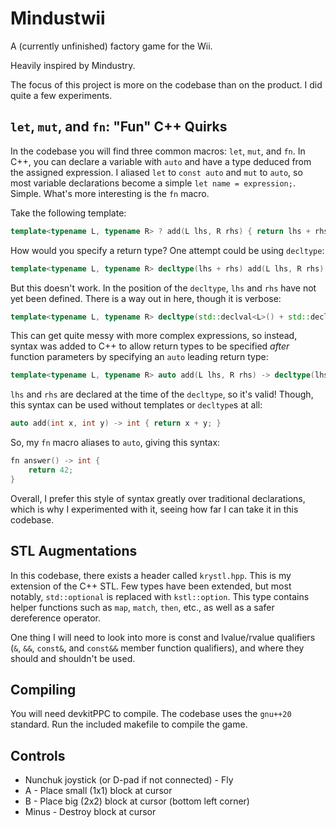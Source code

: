 # Mindustwii
A (currently unfinished) factory game for the Wii.

Heavily inspired by Mindustry.

The focus of this project is more on the codebase than on the product. I did quite a few experiments.

## `let`, `mut`, and `fn`: "Fun" C++ Quirks
In the codebase you will find three common macros: `let`, `mut`, and `fn`. In C++, you can declare a variable with `auto` and have a type deduced from the assigned expression. I aliased `let` to `const auto` and `mut` to `auto`, so most variable declarations become a simple `let name = expression;`. Simple. What's more interesting is the `fn` macro.

Take the following template:
```cpp
template<typename L, typename R> ? add(L lhs, R rhs) { return lhs + rhs; }
```
How would you specify a return type? One attempt could be using `decltype`:
```cpp
template<typename L, typename R> decltype(lhs + rhs) add(L lhs, R rhs) { return lhs + rhs; }
```
But this doesn't work. In the position of the `decltype`, `lhs` and `rhs` have not yet been defined. There is a way out in here, though it is verbose:
```cpp
template<typename L, typename R> decltype(std::declval<L>() + std::declval<R>()) add(L lhs, R rhs) { return lhs + rhs; }
```
This can get quite messy with more complex expressions, so instead, syntax was added to C++ to allow return types to be specified *after* function parameters by specifying an `auto` leading return type:
```cpp
template<typename L, typename R> auto add(L lhs, R rhs) -> decltype(lhs + rhs) { return lhs + rhs; }
```
`lhs` and `rhs` are declared at the time of the `decltype`, so it's valid! Though, this syntax can be used without templates or `decltype`s at all:
```cpp
auto add(int x, int y) -> int { return x + y; }
```
So, my `fn` macro aliases to `auto`, giving this syntax:
```cpp
fn answer() -> int {
    return 42;
}
```

Overall, I prefer this style of syntax greatly over traditional declarations, which is why I experimented with it, seeing how far I can take it in this codebase.

## STL Augmentations
In this codebase, there exists a header called `krystl.hpp`. This is my extension of the C++ STL. Few types have been extended, but most notably, `std::optional` is replaced with `kstl::option`. This type contains helper functions such as `map`, `match`, `then`, etc., as well as a safer dereference operator.

One thing I will need to look into more is const and lvalue/rvalue qualifiers (`&`, `&&`, `const&`, and `const&&` member function qualifiers), and where they should and shouldn't be used.

## Compiling
You will need devkitPPC to compile. The codebase uses the `gnu++20` standard. Run the included makefile to compile the game.

## Controls
- Nunchuk joystick (or D-pad if not connected) - Fly
- A - Place small (1x1) block at cursor
- B - Place big (2x2) block at cursor (bottom left corner)
- Minus - Destroy block at cursor
